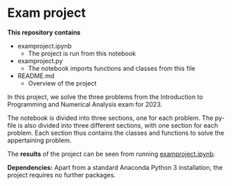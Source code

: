 # Exam project

**This repository contains**
-  examproject.ipynb 
    - The project is run from this notebook
- examproject.py
    - The notebook imports functions and classes from this file
- README.md
    - Overview of the project

In this project, we solve the three problems from the Introduction to Programming and Numerical Analysis exam for 2023.

The notebook is divided into three sections, one for each problem. The py-file is also divided into three different sections, with one section for each problem. Each section thus contains the classes and functions to solve the appertaining problem.


The **results** of the project can be seen from running [examproject.ipynb](examproject.ipynb).

**Dependencies:** Apart from a standard Anaconda Python 3 installation, the project requires no further packages.